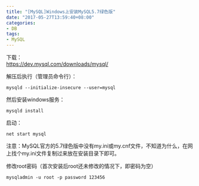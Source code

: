 ```yaml
---
title: "[MySQL]Windows上安装MySQL5.7绿色版"
date: "2017-05-27T13:59:40+08:00"
categories:
- DB
tags:
- MySQL
---
```


下载：  
https://dev.mysql.com/downloads/mysql/

解压后执行（管理员命令行）：

    mysqld --initialize-insecure --user=mysql
    
然后安装windows服务：

    mysqld install
    
启动：

    net start mysql
    
注意：MySQL官方的5.7绿色版中没有my.ini或my.cnf文件，不知道为什么，在网上找个my.ini文件复制过来放在安装目录下即可。

修改root密码（首次安装后root还未修改的情况下，即密码为空）

    mysqladmin -u root -p password 123456